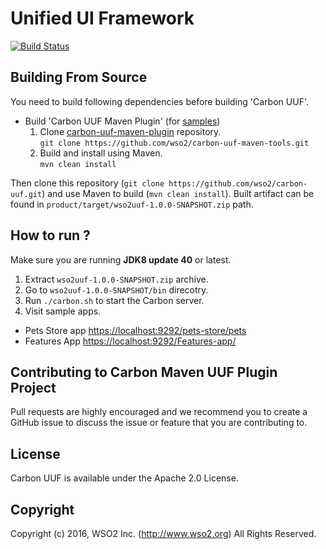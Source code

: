 # Unified UI Framework

[![Build Status](https://wso2.org/jenkins/buildStatus/icon?job=carbon-uuf)](https://wso2.org/jenkins/me/my-views/view/All/job/carbon-uuf/)

## Building From Source

You need to build following dependencies before building 'Carbon UUF'.

- Build 'Carbon UUF Maven Plugin' (for [samples](samples/))
  1. Clone [carbon-uuf-maven-plugin](https://github.com/wso2/carbon-uuf-maven-tools) repository.<br/>`git clone https://github.com/wso2/carbon-uuf-maven-tools.git`
  2. Build and install using Maven.<br/> `mvn clean install`

Then clone this repository (`git clone https://github.com/wso2/carbon-uuf.git`) and use Maven to build (`mvn clean install`). Built artifact can be found in `product/target/wso2uuf-1.0.0-SNAPSHOT.zip` path.

## How to run ?

Make sure you are running **JDK8 update 40** or latest.

1. Extract `wso2uuf-1.0.0-SNAPSHOT.zip` archive.
2. Go to `wso2uuf-1.0.0-SNAPSHOT/bin` direcotry.
4. Run `./carbon.sh` to start the Carbon server.
5. Visit sample apps.
  * Pets Store app [https://localhost:9292/pets-store/pets](https://localhost:9292/pets-store/pets)
  * Features App [https://localhost:9292/Features-app/](https://localhost:9292/Features-app/)

## Contributing to Carbon Maven UUF Plugin Project

Pull requests are highly encouraged and we recommend you to create a GitHub issue to discuss the issue or feature that you are contributing to.  

## License

Carbon UUF is available under the Apache 2.0 License.

## Copyright

Copyright (c) 2016, WSO2 Inc. (http://www.wso2.org) All Rights Reserved.
